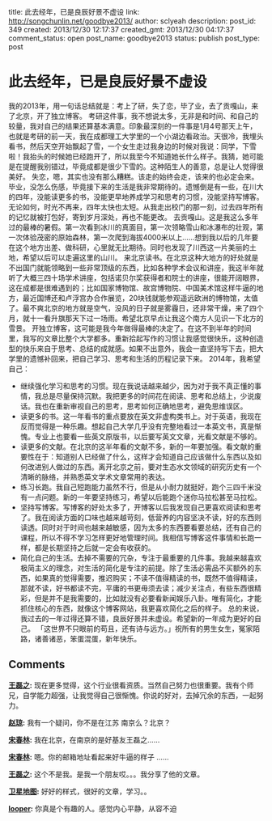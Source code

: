 title: 此去经年，已是良辰好景不虚设
link: http://songchunlin.net/goodbye2013/
author: sclyeah
description: 
post_id: 349
created: 2013/12/30 12:17:37
created_gmt: 2013/12/30 04:17:37
comment_status: open
post_name: goodbye2013
status: publish
post_type: post

# 此去经年，已是良辰好景不虚设

我的2013年，用一句话总结就是：考上了研，失了恋，毕了业，去了贡嘎山，来了北京，开了独立博客。 考研这件事，我不想说太多，无非是和时间、和自己的较量，我对自己的结果还算基本满意。印象最深刻的一件事是1月4号那天上午，也就是考研的前一天，我在成都理工大学里的一个小湖边看政治。天很冷，我埋头看书，然后天空开始飘起了雪，一个女生走过我身边的时候对我说：同学，下雪啦！我抬头的时候她已经跑开了，所以我至今不知道她长什么样子。我猜，她可能是在提醒我别错过，毕竟成都是很少下雪的。这种陌生人的善意，总是让人觉得很美好。 失恋，嗯，其实也没有那么糟糕。该走的始终会走，该来的也必定会来。 毕业，没怎么伤感，毕竟接下来的生活是我非常期待的。遗憾倒是有一些，在川大的四年，没能读更多的书，没能更早地养成学习和思考的习惯，没能坚持写博客。无论如何，时光不再来，四年太快也太短。从我走出校门的那一刻，过去四年所有的记忆就被打包好，寄到岁月深处，再也不能更改。 去贡嘎山。这是我这么多年过的最棒的暑假。第一次看到冰川的真面目，第一次领略雪山和冰瀑布的壮观，第一次体验茂密的原始森林，第一次爬到海拔4000米以上……想到我以后的几年要在这个地方出差、做科研，心里就无比期待。同时也发现了川西这一片美丽的土地，希望以后可以走遍这里的山川。 来北京读书。在北京这种大地方的好处就是不出国门就能领略到一些非常顶级的东西，比如各种学术会议和讲座，我这半年就听了大概三四十场学术讲座，包括诺贝尔奖获得者和院士的讲座，很能开阔眼界，这在成都是很难遇到的；比如国家博物馆、故宫博物院、中国美术馆这样牛逼的地方，最近国博还和卢浮宫办合作展览，20块钱就能参观遥远欧洲的博物馆，太值了。最不爽北京的地方就是空气，没风的日子就是雾霾日，还非常干燥，来了四个月，就十一看升旗那天下过一场雨。希望北京早点让我这个南方人见识一下北方的雪景。 开独立博客，这可能是我今年做得最棒的决定了。在这不到半年的时间里，我写的文章比整个大学都多。重新拾起写作的习惯让我感觉很快乐，这种创造型的快乐来自于思考、总结的成就感。如果不出意外，我会一直坚持写下去，把大学里的遗憾补回来，把自己学习、思考和生活的历程记录下来。 2014年，我希望自己： 

  * 继续强化学习和思考的习惯。现在我说话越来越少，因为对于我不真正懂的事情，我总是尽量保持沉默。我把更多的时间花在阅读、思考和总结上，少说废话。我也在重新审视自己的思考，思考如何正确地思考，避免思维误区。
  * 读更多的书。这一年看书的重点要放在英文非虚构类书上。对于英语，我现在反而觉得是一种乐趣。想起自己大学几乎没有完整地看过一本英文书，真是惭愧。专业上也要看一些英文原版书，以后要写英文文章，光看文献是不够的。
  * 读更多的文献。在北京的这半年看的文献不多，新的一年要加强。看文献的重要性在于：知道别人已经做了什么，这样才会知道自己应该做什么东西以及如何改进别人做过的东西。离开北京之前，要对生态水文领域的研究历史有一个清晰的脉络，并熟悉英文学术文章常用的表达。
  * 练习长跑。我自己短跑能力虽然不行，但是从小耐力就挺好，跑个三四千米没有一点问题。新的一年要坚持练习，希望以后能跑个迷你马拉松甚至马拉松。
  * 坚持写博客。写博客的好处太多了，开博客以后我发现自己更喜欢阅读和思考了。我在阅读方面的口味也越来越苛刻，低营养的内容坚决不读，好的东西则读透。同时对于时间也越来越敏感，因为太多的东西要看要总结，还有自己的课程，所以不得不学习怎样更好地管理时间。我相信写博客这件事情和长跑一样，都是长期坚持之后就一定会有收获的。
  * 简化自己的生活。去掉不需要的冗杂，专注于最重要的几件事。我越来越喜欢极简主义的理念，对生活的简化是专注的前提。除了生活必需品不买额外的东西，如果真的觉得需要，推迟购买；不读不值得精读的书，既然不值得精读，那就不读，好书都读不完，平庸的书更毋须去读；减少关注点，有些东西很精彩，但是并不是我需要的，比如就没有必要看新闻娱乐八卦。唯有简化，才能抓住核心的东西，就像这个博客网站，我更喜欢简化之后的样子。
总的来说，我过去的一年过得还算不错，良辰好景并未虚设。希望新的一年成为更好的自己。 「这世界不只眼前的苟且，还有诗与远方。」祝所有的男生女生，冤家陌路，诸善诸恶，笨蛋混蛋，新年快乐。

## Comments

**[王磊之](#115 "2013-12-30 18:47:49"):** 现在更多觉得，这个行业很看资质。当然自己努力也很重要。我有个师兄，自学能力超强，让我觉得自己很惭愧。你说的好对，去掉冗余的东西，一起努力。

**[赵琼](#116 "2013-12-30 21:09:41"):** 我有一个疑问，你不是在江苏 南京么？北京？

**[宋春林](#117 "2013-12-30 21:11:17"):** 我在北京，在南京的是好基友王磊之……

**[宋春林](#119 "2013-12-30 22:34:04"):** 嗯。你的邮箱地址看起来好牛逼的样子 ……

**[王磊之](#124 "2014-01-01 14:33:59"):** 这个不是我。是我一个朋友哎。。。我分享了他的文章。

**[卫星地图](#125 "2014-01-02 12:27:45"):** 好好的样式，很好的文章，学习。。

**[looper](#93120 "2016-06-23 15:01:42"):** 你真是个有趣的人。感觉内心平静，从容不迫

